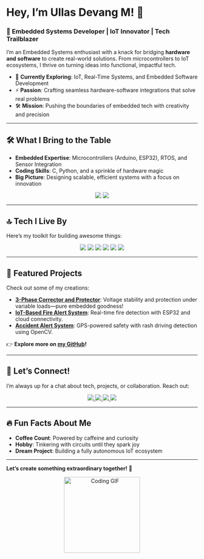 # Hey, I’m Ullas Devang M! 👋  
### 🚀 Embedded Systems Developer | IoT Innovator | Tech Trailblazer  

I’m an Embedded Systems enthusiast with a knack for bridging **hardware and software** to create real-world solutions. From microcontrollers to IoT ecosystems, I thrive on turning ideas into functional, impactful tech.  

- 🌟 **Currently Exploring**: IoT, Real-Time Systems, and Embedded Software Development  
- ⚡ **Passion**: Crafting seamless hardware-software integrations that solve real problems  
- 🛠️ **Mission**: Pushing the boundaries of embedded tech with creativity and precision  

---

## 🛠️ What I Bring to the Table  
- **Embedded Expertise**: Microcontrollers (Arduino, ESP32), RTOS, and Sensor Integration  
- **Coding Skills**: C, Python, and a sprinkle of hardware magic  
- **Big Picture**: Designing scalable, efficient systems with a focus on innovation  

<div align="center">
  <img src="https://img.shields.io/badge/Code%20is%20Poetry-000000?style=for-the-badge&logo=codeigniter&logoColor=white" />
  <img src="https://img.shields.io/badge/Hardware%20is%20Life-FF5733?style=for-the-badge&logo=raspberrypi&logoColor=white" />
</div>

---

## 🔝 Tech I Live By  
Here’s my toolkit for building awesome things:  
<div align="center">
  <img src="https://img.shields.io/badge/C-00599C?style=for-the-badge&logo=c&logoColor=white" />
  <img src="https://img.shields.io/badge/Python-3776AB?style=for-the-badge&logo=python&logoColor=white" />
  <img src="https://img.shields.io/badge/Arduino-00979D?style=for-the-badge&logo=arduino&logoColor=white" />
  <img src="https://img.shields.io/badge/ESP32-0033A0?style=for-the-badge&logo=espressif&logoColor=white" />
  <img src="https://img.shields.io/badge/RTOS-2E8B57?style=for-the-badge&logo=linux&logoColor=white" />
  <img src="https://img.shields.io/badge/IoT-FF6F61?style=for-the-badge&logo=internetarchive&logoColor=white" />
</div>

---

## 🌟 Featured Projects  
Check out some of my creations:  
- **[3-Phase Corrector and Protector](https://github.com/ullasdevang44/3-Phase-Corrector-and-Protector)**: Voltage stability and protection under variable loads—pure embedded goodness!  
- **[IoT-Based Fire Alert System](https://github.com/ullasdevang44/IoT-Based-Fire-Alert-System)**: Real-time fire detection with ESP32 and cloud connectivity.  
- **[Accident Alert System](https://github.com/ullasdevang44/-Accident-Alert-System)**: GPS-powered safety with rash driving detection using OpenCV.  

👉 **Explore more on [my GitHub](https://github.com/ullasdevang44)!**

---

## 📩 Let’s Connect!  
I’m always up for a chat about tech, projects, or collaboration. Reach out:  
<div align="center">
  <a href="https://www.instagram.com/_next_wave/" target="_blank">
    <img src="https://img.shields.io/badge/Instagram-E4405F?style=for-the-badge&logo=instagram&logoColor=white" />
  </a>
  <a href="https://x.com/_next_wave" target="_blank">
    <img src="https://img.shields.io/badge/Twitter-1DA1F2?style=for-the-badge&logo=twitter&logoColor=white" />
  </a>
  <a href="https://www.linkedin.com/in/ullas-devang/" target="_blank">
    <img src="https://img.shields.io/badge/LinkedIn-0A66C2?style=for-the-badge&logo=linkedin&logoColor=white" />
  </a>
  <a href="mailto:ullasdevang44@gmail.com" target="_blank">
    <img src="https://img.shields.io/badge/Email-D14836?style=for-the-badge&logo=gmail&logoColor=white" />
  </a>
</div>

---

## 🔥 Fun Facts About Me  
- **Coffee Count**: Powered by caffeine and curiosity  
- **Hobby**: Tinkering with circuits until they spark joy  
- **Dream Project**: Building a fully autonomous IoT ecosystem  

---

**Let’s create something extraordinary together!** 🚀  
<div align="center">
  <img src="https://media.giphy.com/media/LmNwrBhejkK9EFP504/giphy.gif" width="200" alt="Coding GIF"/>
</div>
